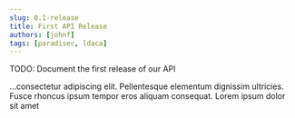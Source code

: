 ```yaml
---
slug: 0.1-release
title: First API Release
authors: [johnf]
tags: [paradisec, ldaca]
---
```


TODO: Document the first release of our API

<!-- truncate -->

...consectetur adipiscing elit. Pellentesque elementum dignissim ultricies. Fusce rhoncus ipsum tempor eros aliquam consequat. Lorem ipsum dolor sit amet
